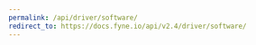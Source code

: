 ```yaml
---
permalink: /api/driver/software/
redirect_to: https://docs.fyne.io/api/v2.4/driver/software/
---
```

